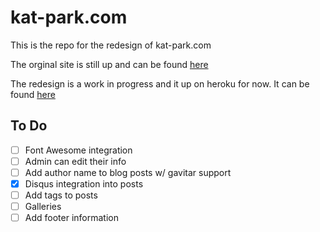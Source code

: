 # kat-park.com #

This is the repo for the redesign of kat-park.com

The orginal site is still up and can be found [here](http://www.kat-park.com)

The redesign is a work in progress and it up on heroku for now. It can be found [here](http://kat-park.herokuapp.com)

## To Do ##

- [ ] Font Awesome integration
- [ ] Admin can edit their info
- [ ] Add author name to blog posts w/ gavitar support
- [x] Disqus integration into posts
- [ ] Add tags to posts
- [ ] Galleries
- [ ] Add footer information

